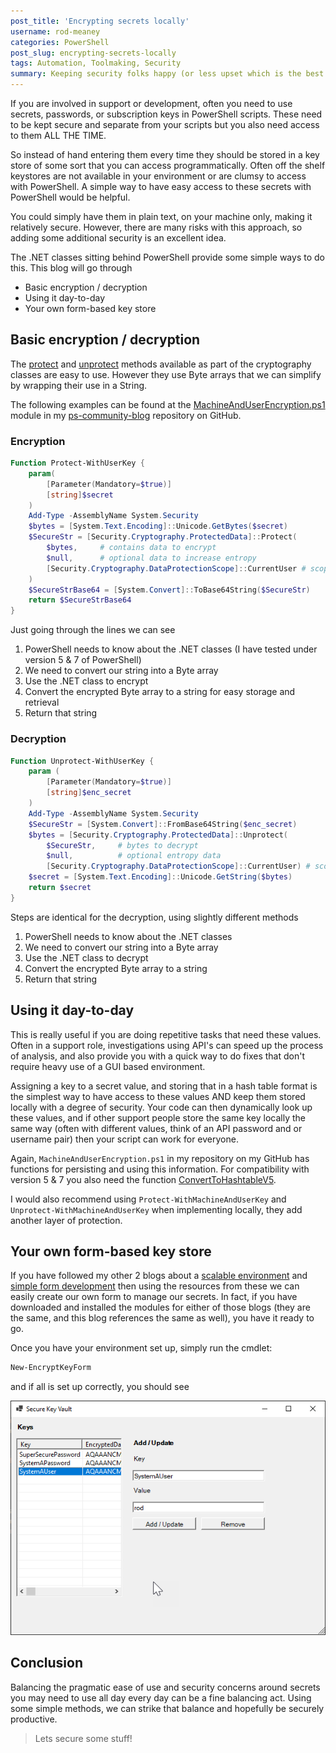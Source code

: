 ```yaml
---
post_title: 'Encrypting secrets locally'
username: rod-meaney
categories: PowerShell
post_slug: encrypting-secrets-locally
tags: Automation, Toolmaking, Security
summary: Keeping security folks happy (or less upset which is the best we can hope for)
---
```


If you are involved in support or development, often you need to use secrets, passwords, or
subscription keys in PowerShell scripts. These need to be kept secure and separate from your scripts
but you also need access to them ALL THE TIME.

So instead of hand entering them every time they should be stored in a key store of some sort that
you can access programmatically. Often off the shelf keystores are not available in your environment
or are clumsy to access with PowerShell. A simple way to have easy access to these secrets with
PowerShell would be helpful.

You could simply have them in plain text, on your machine only, making it relatively secure.
However, there are many risks with this approach, so adding some additional security is an excellent
idea.

The .NET classes sitting behind PowerShell provide some simple ways to do this. This blog will go
through

- Basic encryption / decryption
- Using it day-to-day
- Your own form-based key store

## Basic encryption / decryption

The [protect][07] and [unprotect][08] methods available as part of the cryptography classes are
easy to use. However they use Byte arrays that we can simplify by wrapping their use in a String.

The following examples can be found at the [MachineAndUserEncryption.ps1][06] module in my
[ps-community-blog][04] repository on GitHub.

### Encryption

```powershell
Function Protect-WithUserKey {
    param(
        [Parameter(Mandatory=$true)]
        [string]$secret
    )
    Add-Type -AssemblyName System.Security
    $bytes = [System.Text.Encoding]::Unicode.GetBytes($secret)
    $SecureStr = [Security.Cryptography.ProtectedData]::Protect(
        $bytes,     # contains data to encrypt
        $null,      # optional data to increase entropy
        [Security.Cryptography.DataProtectionScope]::CurrentUser # scope of the encryption
    )
    $SecureStrBase64 = [System.Convert]::ToBase64String($SecureStr)
    return $SecureStrBase64
}
```

Just going through the lines we can see

1. PowerShell needs to know about the .NET classes (I have tested under version 5 & 7 of PowerShell)
1. We need to convert our string into a Byte array
1. Use the .NET class to encrypt
1. Convert the encrypted Byte array to a string for easy storage and retrieval
1. Return that string

### Decryption

```powershell
Function Unprotect-WithUserKey {
    param (
        [Parameter(Mandatory=$true)]
        [string]$enc_secret
    )
    Add-Type -AssemblyName System.Security
    $SecureStr = [System.Convert]::FromBase64String($enc_secret)
    $bytes = [Security.Cryptography.ProtectedData]::Unprotect(
        $SecureStr,     # bytes to decrypt
        $null,          # optional entropy data
        [Security.Cryptography.DataProtectionScope]::CurrentUser) # scope of the decryption
    $secret = [System.Text.Encoding]::Unicode.GetString($bytes)
    return $secret
}
```

Steps are identical for the decryption, using slightly different methods

1. PowerShell needs to know about the .NET classes
1. We need to convert our string into a Byte array
1. Use the .NET class to decrypt
1. Convert the encrypted Byte array to a string
1. Return that string

## Using it day-to-day

This is really useful if you are doing repetitive tasks that need these values. Often in a support
role, investigations using API's can speed up the process of analysis, and also provide you with a
quick way to do fixes that don't require heavy use of a GUI based environment.

Assigning a key to a secret value, and storing that in a hash table format is the simplest way to
have access to these values AND keep them stored locally with a degree of security. Your code can
then dynamically look up these values, and if other support people store the same key locally the
same way (often with different values, think of an API password and or username pair) then your
script can work for everyone.

Again, `MachineAndUserEncryption.ps1` in my repository on my GitHub has functions for persisting and
using this information. For compatibility with version 5 & 7 you also need the function
[ConvertToHashtableV5][05].

I would also recommend using `Protect-WithMachineAndUserKey` and `Unprotect-WithMachineAndUserKey`
when implementing locally, they add another layer of protection.

## Your own form-based key store

If you have followed my other 2 blogs about a [scalable environment][02] and
[simple form development][03] then using the resources from these we can easily create our own form
to manage our secrets. In fact, if you have downloaded and installed the modules for either of those
blogs (they are the same, and this blog references the same as well), you have it ready to go.

Once you have your environment set up, simply run the cmdlet:

```powershell
New-EncryptKeyForm
```

and if all is set up correctly, you should see

![key-value-secret-store][01]

## Conclusion

Balancing the pragmatic ease of use and security concerns around secrets you may need to use all day
every day can be a fine balancing act. Using some simple methods, we can strike that balance and
hopefully be securely productive.

> Lets secure some stuff!

<!-- link references -->
[01]: ./Media/encrypting-secrets-locally/KeyValueStore.png
[02]: https://devblogs.microsoft.com/powershell-community/creating-a-scalable-customised-running-environment/
[03]: https://devblogs.microsoft.com/powershell-community/simple-form-development-using-powershell/
[04]: https://github.com/rod-meaney/ps-community-blog
[05]: https://github.com/rod-meaney/ps-community-blog/blob/main/my-utilities/GeneralUtilities/ConvertToHashtableV5.ps1
[06]: https://github.com/rod-meaney/ps-community-blog/blob/main/my-utilities/GeneralUtilities/MachineAndUserEncryption.ps1
[07]: https://learn.microsoft.com/dotnet/api/system.security.cryptography.protecteddata.protect
[08]: https://learn.microsoft.com/dotnet/api/system.security.cryptography.protecteddata.unprotect